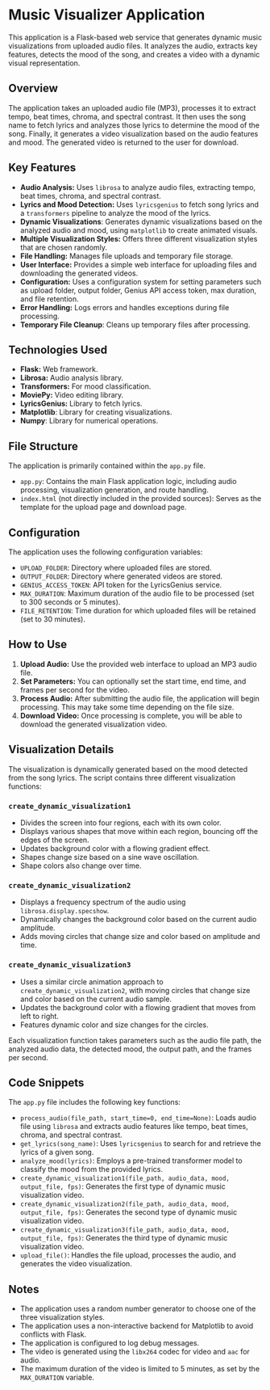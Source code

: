 # Music Visualizer Application

This application is a Flask-based web service that generates dynamic music visualizations from uploaded audio files. It analyzes the audio, extracts key features, detects the mood of the song, and creates a video with a dynamic visual representation.

## Overview

The application takes an uploaded audio file (MP3), processes it to extract tempo, beat times, chroma, and spectral contrast. It then uses the song name to fetch lyrics and analyzes those lyrics to determine the mood of the song. Finally, it generates a video visualization based on the audio features and mood. The generated video is returned to the user for download.

## Key Features

*   **Audio Analysis:** Uses `librosa` to analyze audio files, extracting tempo, beat times, chroma, and spectral contrast.
*   **Lyrics and Mood Detection:** Uses `lyricsgenius` to fetch song lyrics and a `transformers` pipeline to analyze the mood of the lyrics.
*   **Dynamic Visualizations**: Generates dynamic visualizations based on the analyzed audio and mood, using `matplotlib` to create animated visuals.
*   **Multiple Visualization Styles:** Offers three different visualization styles that are chosen randomly.
*   **File Handling:** Manages file uploads and temporary file storage.
*   **User Interface:** Provides a simple web interface for uploading files and downloading the generated videos.
*   **Configuration:** Uses a configuration system for setting parameters such as upload folder, output folder, Genius API access token, max duration, and file retention.
*   **Error Handling:** Logs errors and handles exceptions during file processing.
*   **Temporary File Cleanup**: Cleans up temporary files after processing.

## Technologies Used

*   **Flask:** Web framework.
*   **Librosa:** Audio analysis library.
*   **Transformers:** For mood classification.
*   **MoviePy:** Video editing library.
*   **LyricsGenius:** Library to fetch lyrics.
*   **Matplotlib**: Library for creating visualizations.
*   **Numpy**: Library for numerical operations.

## File Structure
The application is primarily contained within the `app.py` file.
* `app.py`: Contains the main Flask application logic, including audio processing, visualization generation, and route handling.
* `index.html` (not directly included in the provided sources): Serves as the template for the upload page and download page.

## Configuration
The application uses the following configuration variables:
*   `UPLOAD_FOLDER`:  Directory where uploaded files are stored.
*   `OUTPUT_FOLDER`: Directory where generated videos are stored.
*   `GENIUS_ACCESS_TOKEN`:  API token for the LyricsGenius service.
*   `MAX_DURATION`: Maximum duration of the audio file to be processed (set to 300 seconds or 5 minutes).
*   `FILE_RETENTION`:  Time duration for which uploaded files will be retained (set to 30 minutes).

## How to Use

1.  **Upload Audio:** Use the provided web interface to upload an MP3 audio file.
2.  **Set Parameters:** You can optionally set the start time, end time, and frames per second for the video.
3. **Process Audio:** After submitting the audio file, the application will begin processing. This may take some time depending on the file size.
4.  **Download Video:** Once processing is complete, you will be able to download the generated visualization video.

## Visualization Details

The visualization is dynamically generated based on the mood detected from the song lyrics. The script contains three different visualization functions:

### `create_dynamic_visualization1`
*   Divides the screen into four regions, each with its own color.
*   Displays various shapes that move within each region, bouncing off the edges of the screen.
*   Updates background color with a flowing gradient effect.
*   Shapes change size based on a sine wave oscillation.
*   Shape colors also change over time.

### `create_dynamic_visualization2`
*   Displays a frequency spectrum of the audio using `librosa.display.specshow`.
*   Dynamically changes the background color based on the current audio amplitude.
*   Adds moving circles that change size and color based on amplitude and time.

### `create_dynamic_visualization3`
*   Uses a similar circle animation approach to `create_dynamic_visualization2`, with moving circles that change size and color based on the current audio sample.
*   Updates the background color with a flowing gradient that moves from left to right.
*   Features dynamic color and size changes for the circles.

Each visualization function takes parameters such as the audio file path, the analyzed audio data, the detected mood, the output path, and the frames per second.

## Code Snippets

The `app.py` file includes the following key functions:

*   `process_audio(file_path, start_time=0, end_time=None)`: Loads audio file using `librosa` and extracts audio features like tempo, beat times, chroma, and spectral contrast.
*   `get_lyrics(song_name)`: Uses `lyricsgenius` to search for and retrieve the lyrics of a given song.
*   `analyze_mood(lyrics)`: Employs a pre-trained transformer model to classify the mood from the provided lyrics.
*   `create_dynamic_visualization1(file_path, audio_data, mood, output_file, fps)`: Generates the first type of dynamic music visualization video.
*   `create_dynamic_visualization2(file_path, audio_data, mood, output_file, fps)`: Generates the second type of dynamic music visualization video.
*   `create_dynamic_visualization3(file_path, audio_data, mood, output_file, fps)`: Generates the third type of dynamic music visualization video.
*   `upload_file()`: Handles the file upload, processes the audio, and generates the video visualization.

## Notes
*   The application uses a random number generator to choose one of the three visualization styles.
*   The application uses a non-interactive backend for Matplotlib to avoid conflicts with Flask.
*   The application is configured to log debug messages.
*   The video is generated using the `libx264` codec for video and `aac` for audio.
*   The maximum duration of the video is limited to 5 minutes, as set by the `MAX_DURATION` variable.

